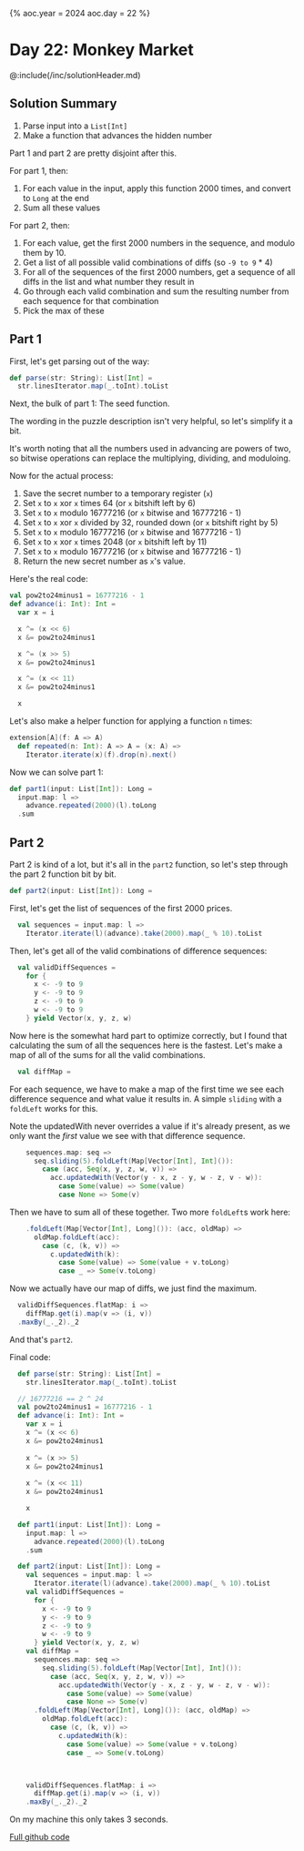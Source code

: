 {%
aoc.year = 2024
aoc.day = 22
%}

# Day 22: Monkey Market

@:include(/inc/solutionHeader.md)

## Solution Summary

1. Parse input into a `List[Int]`
2. Make a function that advances the hidden number

Part 1 and part 2 are pretty disjoint after this.

For part 1, then:

1. For each value in the input, apply this function 2000 times, and convert to `Long` at the end
2. Sum all these values

For part 2, then:

1. For each value, get the first 2000 numbers in the sequence, and modulo them by 10.
2. Get a list of all possible valid combinations of diffs (so `-9 to 9` * 4)
3. For all of the sequences of the first 2000 numbers, get a sequence of all diffs in the list and what number they result in
4. Go through each valid combination and sum the resulting number from each sequence for that combination
5. Pick the max of these


## Part 1

First, let's get parsing out of the way:

```scala
def parse(str: String): List[Int] =
  str.linesIterator.map(_.toInt).toList
```

Next, the bulk of part 1: The seed function.

The wording in the puzzle description isn't very helpful, so let's simplify it a bit.

It's worth noting that all the numbers used in advancing are powers of two, so bitwise operations can replace the 
multiplying, dividing, and moduloing.

Now for the actual process:

1. Save the secret number to a temporary register (`x`)
2. Set `x` to `x` xor  `x` times 64 (or `x` bitshift left by 6)
3. Set `x` to `x` modulo 16777216 (or `x` bitwise and 16777216 - 1)
3. Set `x` to `x` xor  `x` divided by 32, rounded down (or `x` bitshift right by 5)
4. Set `x` to `x` modulo 16777216 (or `x` bitwise and 16777216 - 1)
5. Set `x` to `x` xor `x` times 2048 (or `x` bitshift left by 11)
6. Set `x` to `x` modulo 16777216 (or `x` bitwise and 16777216 - 1)
7. Return the new secret number as `x`'s value.

Here's the real code:
```scala
val pow2to24minus1 = 16777216 - 1
def advance(i: Int): Int =
  var x = i

  x ^= (x << 6)
  x &= pow2to24minus1

  x ^= (x >> 5)
  x &= pow2to24minus1

  x ^= (x << 11)
  x &= pow2to24minus1

  x
```

Let's also make a helper function for applying a function `n` times:

```scala
extension[A](f: A => A)
  def repeated(n: Int): A => A = (x: A) =>
    Iterator.iterate(x)(f).drop(n).next()
```

Now we can solve part 1:

```scala
def part1(input: List[Int]): Long =
  input.map: l =>
    advance.repeated(2000)(l).toLong
  .sum
```

## Part 2

Part 2 is kind of a lot, but it's all in the `part2` function, so let's step through the part 2 function bit by bit.

```scala
def part2(input: List[Int]): Long =
```

First, let's get the list of sequences of the first 2000 prices.
```scala
  val sequences = input.map: l =>
    Iterator.iterate(l)(advance).take(2000).map(_ % 10).toList
```

Then, let's get all of the valid combinations of difference sequences:

```scala
  val validDiffSequences =
    for {
      x <- -9 to 9
      y <- -9 to 9
      z <- -9 to 9
      w <- -9 to 9
    } yield Vector(x, y, z, w)
```

Now here is the somewhat hard part to optimize correctly, but I found that calculating the sum of all the sequences here is the fastest.
Let's make a map of all of the sums for all the valid combinations.
```scala
  val diffMap =
```
For each sequence, we have to make a map of the first time we see each difference sequence and what value it results in. A simple
`sliding` with a `foldLeft` works for this.

Note the updatedWith never overrides a value if it's already present, as we only want the _first_ value we see with that difference sequence.
```scala
    sequences.map: seq =>
      seq.sliding(5).foldLeft(Map[Vector[Int], Int]()):
        case (acc, Seq(x, y, z, w, v)) =>
          acc.updatedWith(Vector(y - x, z - y, w - z, v - w)):
            case Some(value) => Some(value)
            case None => Some(v)
```
Then we have to sum all of these together. Two more `foldLeft`s work here:
```scala
    .foldLeft(Map[Vector[Int], Long]()): (acc, oldMap) =>
      oldMap.foldLeft(acc):
        case (c, (k, v)) =>
          c.updatedWith(k):
            case Some(value) => Some(value + v.toLong)
            case _ => Some(v.toLong)
```

Now we actually have our map of diffs, we just find the maximum.


```scala
  validDiffSequences.flatMap: i =>
    diffMap.get(i).map(v => (i, v))
  .maxBy(_._2)._2
```

And that's `part2`. 

Final code:

```scala
  def parse(str: String): List[Int] =
    str.linesIterator.map(_.toInt).toList

  // 16777216 == 2 ^ 24
  val pow2to24minus1 = 16777216 - 1
  def advance(i: Int): Int =
    var x = i
    x ^= (x << 6)
    x &= pow2to24minus1
    
    x ^= (x >> 5)
    x &= pow2to24minus1
    
    x ^= (x << 11)
    x &= pow2to24minus1

    x

  def part1(input: List[Int]): Long =
    input.map: l =>
      advance.repeated(2000)(l).toLong
    .sum

  def part2(input: List[Int]): Long =
    val sequences = input.map: l =>
      Iterator.iterate(l)(advance).take(2000).map(_ % 10).toList
    val validDiffSequences =
      for {
        x <- -9 to 9
        y <- -9 to 9
        z <- -9 to 9
        w <- -9 to 9
      } yield Vector(x, y, z, w)
    val diffMap =
      sequences.map: seq =>
        seq.sliding(5).foldLeft(Map[Vector[Int], Int]()):
          case (acc, Seq(x, y, z, w, v)) =>
            acc.updatedWith(Vector(y - x, z - y, w - z, v - w)):
              case Some(value) => Some(value)
              case None => Some(v)
      .foldLeft(Map[Vector[Int], Long]()): (acc, oldMap) =>
        oldMap.foldLeft(acc):
          case (c, (k, v)) =>
            c.updatedWith(k):
              case Some(value) => Some(value + v.toLong)
              case _ => Some(v.toLong)



    validDiffSequences.flatMap: i =>
      diffMap.get(i).map(v => (i, v))
    .maxBy(_._2)._2
```

On my machine this only takes 3 seconds.

[Full github code](https://github.com/TheDrawingCoder-Gamer/adventofcode2024/tree/e163baeaedcd90732b5e19f578a2faadeb1ef872/src/main/scala/Day22.scala)
